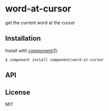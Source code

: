 
# word-at-cursor

  get the current word at the cursor

## Installation

  Install with [component(1)](http://component.io):

    $ component install component/word-at-cursor

## API



## License

  MIT

